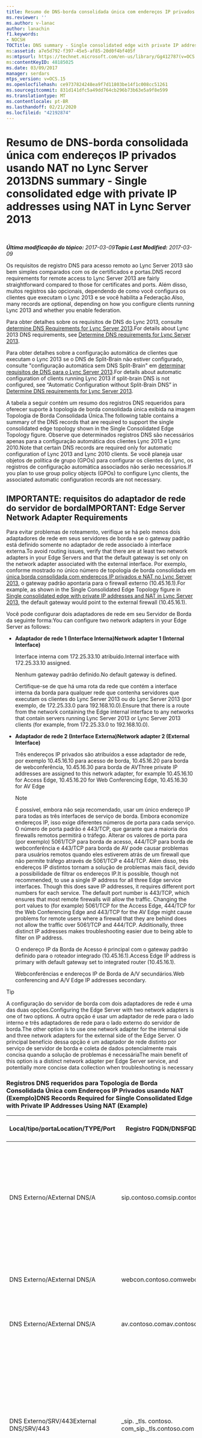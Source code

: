 ```yaml
---
title: Resumo de DNS-borda consolidada única com endereços IP privados usando NAT
ms.reviewer: ''
ms.author: v-lanac
author: lanachin
f1.keywords:
- NOCSH
TOCTitle: DNS summary - Single consolidated edge with private IP addresses using NAT
ms:assetid: a7e5d792-f397-45e5-af85-20d0f4bf405f
ms:mtpsurl: https://technet.microsoft.com/en-us/library/Gg412787(v=OCS.15)
ms:contentKeyID: 48185025
ms.date: 03/09/2017
manager: serdars
mtps_version: v=OCS.15
ms.openlocfilehash: ce9737824248ea9f7d11803be14f1c008cc51261
ms.sourcegitcommit: 831d141dfc5a49dd764cb296b73b63e5a9f8e599
ms.translationtype: MT
ms.contentlocale: pt-BR
ms.lasthandoff: 02/21/2020
ms.locfileid: "42192874"
---
```

<div data-xmlns="http://www.w3.org/1999/xhtml">

<div class="topic" data-xmlns="http://www.w3.org/1999/xhtml" data-msxsl="urn:schemas-microsoft-com:xslt" data-cs="https://msdn.microsoft.com/">

<div data-asp="https://msdn2.microsoft.com/asp">

# <a name="dns-summary---single-consolidated-edge-with-private-ip-addresses-using-nat-in-lync-server-2013"></a><span data-ttu-id="c3db7-102">Resumo de DNS-borda consolidada única com endereços IP privados usando NAT no Lync Server 2013</span><span class="sxs-lookup"><span data-stu-id="c3db7-102">DNS summary - Single consolidated edge with private IP addresses using NAT in Lync Server 2013</span></span>

</div>

<div id="mainSection">

<div id="mainBody">

<span> </span>

<span data-ttu-id="c3db7-103">_**Última modificação do tópico:** 2017-03-09_</span><span class="sxs-lookup"><span data-stu-id="c3db7-103">_**Topic Last Modified:** 2017-03-09_</span></span>

<span data-ttu-id="c3db7-104">Os requisitos de registro DNS para acesso remoto ao Lync Server 2013 são bem simples comparados com os de certificados e portas.</span><span class="sxs-lookup"><span data-stu-id="c3db7-104">DNS record requirements for remote access to Lync Server 2013 are fairly straightforward compared to those for certificates and ports.</span></span> <span data-ttu-id="c3db7-105">Além disso, muitos registros são opcionais, dependendo de como você configura os clientes que executam o Lync 2013 e se você habilita a Federação.</span><span class="sxs-lookup"><span data-stu-id="c3db7-105">Also, many records are optional, depending on how you configure clients running Lync 2013 and whether you enable federation.</span></span>

<span data-ttu-id="c3db7-106">Para obter detalhes sobre os requisitos de DNS do Lync 2013, consulte [determine DNS Requirements for Lync Server 2013](lync-server-2013-determine-dns-requirements.md).</span><span class="sxs-lookup"><span data-stu-id="c3db7-106">For details about Lync 2013 DNS requirements, see [Determine DNS requirements for Lync Server 2013](lync-server-2013-determine-dns-requirements.md).</span></span>

<span data-ttu-id="c3db7-107">Para obter detalhes sobre a configuração automática de clientes que executam o Lync 2013 se o DNS de Split-Brain não estiver configurado, consulte "configuração automática sem DNS Split-Brain" em [determinar requisitos de DNS para o Lync Server 2013](lync-server-2013-determine-dns-requirements.md).</span><span class="sxs-lookup"><span data-stu-id="c3db7-107">For details about automatic configuration of clients running Lync 2013 if split-brain DNS is not configured, see “Automatic Configuration without Split-Brain DNS” in [Determine DNS requirements for Lync Server 2013](lync-server-2013-determine-dns-requirements.md).</span></span>

<span data-ttu-id="c3db7-108">A tabela a seguir contém um resumo dos registros DNS requeridos para oferecer suporte à topologia de borda consolidada única exibida na imagem Topologia de Borda Consolidada Única.</span><span class="sxs-lookup"><span data-stu-id="c3db7-108">The following table contains a summary of the DNS records that are required to support the single consolidated edge topology shown in the Single Consolidated Edge Topology figure.</span></span> <span data-ttu-id="c3db7-109">Observe que determinados registros DNS são necessários apenas para a configuração automática dos clientes Lync 2013 e Lync 2010.</span><span class="sxs-lookup"><span data-stu-id="c3db7-109">Note that certain DNS records are required only for automatic configuration of Lync 2013 and Lync 2010 clients.</span></span> <span data-ttu-id="c3db7-110">Se você planeja usar objetos de política de grupo (GPOs) para configurar os clientes do Lync, os registros de configuração automática associados não serão necessários.</span><span class="sxs-lookup"><span data-stu-id="c3db7-110">If you plan to use group policy objects (GPOs) to configure Lync clients, the associated automatic configuration records are not necessary.</span></span>

<div>

## <a name="important-edge-server-network-adapter-requirements"></a><span data-ttu-id="c3db7-111">IMPORTANTE: requisitos do adaptador de rede do servidor de borda</span><span class="sxs-lookup"><span data-stu-id="c3db7-111">IMPORTANT: Edge Server Network Adapter Requirements</span></span>

<span data-ttu-id="c3db7-112">Para evitar problemas de roteamento, verifique se há pelo menos dois adaptadores de rede em seus servidores de borda e se o gateway padrão está definido somente no adaptador de rede associado à interface externa.</span><span class="sxs-lookup"><span data-stu-id="c3db7-112">To avoid routing issues, verify that there are at least two network adapters in your Edge Servers and that the default gateway is set only on the network adapter associated with the external interface.</span></span> <span data-ttu-id="c3db7-113">Por exemplo, conforme mostrado no único número de topologia de borda consolidada em [única borda consolidada com endereços IP privados e NAT no Lync Server 2013](lync-server-2013-single-consolidated-edge-with-private-ip-addresses-and-nat.md), o gateway padrão apontaria para o firewall externo (10.45.16.1).</span><span class="sxs-lookup"><span data-stu-id="c3db7-113">For example, as shown in the Single Consolidated Edge Topology figure in [Single consolidated edge with private IP addresses and NAT in Lync Server 2013](lync-server-2013-single-consolidated-edge-with-private-ip-addresses-and-nat.md), the default gateway would point to the external firewall (10.45.16.1).</span></span>

<span data-ttu-id="c3db7-114">Você pode configurar dois adaptadores de rede em seu Servidor de Borda da seguinte forma:</span><span class="sxs-lookup"><span data-stu-id="c3db7-114">You can configure two network adapters in your Edge Server as follows:</span></span>

  - <span data-ttu-id="c3db7-115">**Adaptador de rede 1 (Interface Interna)**</span><span class="sxs-lookup"><span data-stu-id="c3db7-115">**Network adapter 1 (Internal Interface)**</span></span>
    
    <span data-ttu-id="c3db7-116">Interface interna com 172.25.33.10 atribuído.</span><span class="sxs-lookup"><span data-stu-id="c3db7-116">Internal interface with 172.25.33.10 assigned.</span></span>
    
    <span data-ttu-id="c3db7-117">Nenhum gateway padrão definido.</span><span class="sxs-lookup"><span data-stu-id="c3db7-117">No default gateway is defined.</span></span>
    
    <span data-ttu-id="c3db7-118">Certifique-se de que há uma rota da rede que contém a interface interna da borda para qualquer rede que contenha servidores que executam os clientes do Lync Server 2013 ou do Lync Server 2013 (por exemplo, de 172.25.33.0 para 192.168.10.0).</span><span class="sxs-lookup"><span data-stu-id="c3db7-118">Ensure that there is a route from the network containing the Edge internal interface to any networks that contain servers running Lync Server 2013 or Lync Server 2013 clients (for example, from 172.25.33.0 to 192.168.10.0).</span></span>

  - <span data-ttu-id="c3db7-119">**Adaptador de rede 2 (Interface Externa)**</span><span class="sxs-lookup"><span data-stu-id="c3db7-119">**Network adapter 2 (External Interface)**</span></span>
    
    <span data-ttu-id="c3db7-120">Três endereços IP privados são atribuídos a esse adaptador de rede, por exemplo 10.45.16.10 para acesso de borda, 10.45.16.20 para borda de webconferência, 10.45.16.30 para borda de AV</span><span class="sxs-lookup"><span data-stu-id="c3db7-120">Three private IP addresses are assigned to this network adapter, for example 10.45.16.10 for Access Edge, 10.45.16.20 for Web Conferencing Edge, 10.45.16.30 for AV Edge</span></span>
    
    <div>
    

    > [!NOTE]
    > <span data-ttu-id="c3db7-p104">É possível, embora não seja recomendado, usar um único endereço IP para todas as três interfaces de serviço de borda. Embora economize endereços IP, isso exige diferentes números de porta para cada serviço. O número de porta padrão é 443/TCP, que garante que a maioria dos firewalls remotos permitirá o tráfego. Alterar os valores de porta para (por exemplo) 5061/TCP para borda de acesso, 444/TCP para borda de webconferência e 443/TCP para borda de AV pode causar problemas para usuários remotos quando eles estiverem atrás de um firewall que não permite tráfego através de 5061/TCP e 444/TCP. Além disso, três endereços IP distintos tornam a solução de problemas mais fácil, devido a possibilidade de filtrar os endereços IP.</span><span class="sxs-lookup"><span data-stu-id="c3db7-p104">It is possible, though not recommended, to use a single IP address for all three Edge service interfaces. Though this does save IP addresses, it requires different port numbers for each service. The default port number is 443/TCP, which ensures that most remote firewalls will allow the traffic. Changing the port values to (for example) 5061/TCP for the Access Edge, 444/TCP for the Web Conferencing Edge and 443/TCP for the AV Edge might cause problems for remote users where a firewall that they are behind does not allow the traffic over 5061/TCP and 444/TCP. Additionally, three distinct IP addresses makes troubleshooting easier due to being able to filter on IP address.</span></span>

    
    </div>
    
    <span data-ttu-id="c3db7-126">O endereço IP da Borda de Acesso é principal com o gateway padrão definido para o roteador integrado (10.45.16.1).</span><span class="sxs-lookup"><span data-stu-id="c3db7-126">Access Edge IP address is primary with default gateway set to integrated router (10.45.16.1).</span></span>
    
    <span data-ttu-id="c3db7-127">Webconferências e endereços IP de Borda de A/V secundários.</span><span class="sxs-lookup"><span data-stu-id="c3db7-127">Web conferencing and A/V Edge IP addresses secondary.</span></span>

<div>


> [!TIP]
> <span data-ttu-id="c3db7-128">A configuração do servidor de borda com dois adaptadores de rede é uma das duas opções.</span><span class="sxs-lookup"><span data-stu-id="c3db7-128">Configuring the Edge Server with two network adapters is one of two options.</span></span> <span data-ttu-id="c3db7-129">A outra opção é usar um adaptador de rede para o lado interno e três adaptadores de rede para o lado externo do servidor de borda.</span><span class="sxs-lookup"><span data-stu-id="c3db7-129">The other option is to use one network adapter for the internal side and three network adapters for the external side of the Edge Server.</span></span> <span data-ttu-id="c3db7-130">O principal benefício dessa opção é um adaptador de rede distinto por serviço de servidor de borda e coleta de dados potencialmente mais concisa quando a solução de problemas é necessária</span><span class="sxs-lookup"><span data-stu-id="c3db7-130">The main benefit of this option is a distinct network adapter per Edge Server service, and potentially more concise data collection when troubleshooting is necessary</span></span>



</div>

### <a name="dns-records-required-for-single-consolidated-edge-with-private-ip-addresses-using-nat-example"></a><span data-ttu-id="c3db7-131">Registros DNS requeridos para Topologia de Borda Consolidada Única com Endereços IP Privados usando NAT (Exemplo)</span><span class="sxs-lookup"><span data-stu-id="c3db7-131">DNS Records Required for Single Consolidated Edge with Private IP Addresses Using NAT (Example)</span></span>

<table>
<colgroup>
<col style="width: 25%" />
<col style="width: 25%" />
<col style="width: 25%" />
<col style="width: 25%" />
</colgroup>
<thead>
<tr class="header">
<th><span data-ttu-id="c3db7-132">Local/tipo/porta</span><span class="sxs-lookup"><span data-stu-id="c3db7-132">Location/TYPE/Port</span></span></th>
<th><span data-ttu-id="c3db7-133">Registro FQDN/DNS</span><span class="sxs-lookup"><span data-stu-id="c3db7-133">FQDN/DNS Record</span></span></th>
<th><span data-ttu-id="c3db7-134">Endereço IP/FQDN</span><span class="sxs-lookup"><span data-stu-id="c3db7-134">IP Address/FQDN</span></span></th>
<th><span data-ttu-id="c3db7-135">Mapeia para/Comentários</span><span class="sxs-lookup"><span data-stu-id="c3db7-135">Maps to/Comments</span></span></th>
</tr>
</thead>
<tbody>
<tr class="odd">
<td><p><span data-ttu-id="c3db7-136">DNS Externo/A</span><span class="sxs-lookup"><span data-stu-id="c3db7-136">External DNS/A</span></span></p></td>
<td><p><span data-ttu-id="c3db7-137">sip.contoso.com</span><span class="sxs-lookup"><span data-stu-id="c3db7-137">sip.contoso.com</span></span></p></td>
<td><p><span data-ttu-id="c3db7-138">131.107.155.10</span><span class="sxs-lookup"><span data-stu-id="c3db7-138">131.107.155.10</span></span></p></td>
<td><p><span data-ttu-id="c3db7-139">Interface externa da borda de acesso (Contoso)Repetir conforme o necessário para todos os domínios SIP com usuários habilitados do Lync</span><span class="sxs-lookup"><span data-stu-id="c3db7-139">Access Edge external interface (Contoso)Repeat as necessary for all SIP domains with Lync enabled users</span></span></p></td>
</tr>
<tr class="even">
<td><p><span data-ttu-id="c3db7-140">DNS Externo/A</span><span class="sxs-lookup"><span data-stu-id="c3db7-140">External DNS/A</span></span></p></td>
<td><p><span data-ttu-id="c3db7-141">webcon.contoso.com</span><span class="sxs-lookup"><span data-stu-id="c3db7-141">webcon.contoso.com</span></span></p></td>
<td><p><span data-ttu-id="c3db7-142">131.107.155.20</span><span class="sxs-lookup"><span data-stu-id="c3db7-142">131.107.155.20</span></span></p></td>
<td><p><span data-ttu-id="c3db7-143">Interface externa da borda de webconferências</span><span class="sxs-lookup"><span data-stu-id="c3db7-143">Web Conferencing Edge external interface</span></span></p></td>
</tr>
<tr class="odd">
<td><p><span data-ttu-id="c3db7-144">DNS Externo/A</span><span class="sxs-lookup"><span data-stu-id="c3db7-144">External DNS/A</span></span></p></td>
<td><p><span data-ttu-id="c3db7-145">av.contoso.com</span><span class="sxs-lookup"><span data-stu-id="c3db7-145">av.contoso.com</span></span></p></td>
<td><p><span data-ttu-id="c3db7-146">131.107.155.30</span><span class="sxs-lookup"><span data-stu-id="c3db7-146">131.107.155.30</span></span></p></td>
<td><p><span data-ttu-id="c3db7-147">Interface externa da Borda de A/V</span><span class="sxs-lookup"><span data-stu-id="c3db7-147">A/V Edge external interface</span></span></p></td>
</tr>
<tr class="even">
<td><p><span data-ttu-id="c3db7-148">DNS Externo/SRV/443</span><span class="sxs-lookup"><span data-stu-id="c3db7-148">External DNS/SRV/443</span></span></p></td>
<td><p><span data-ttu-id="c3db7-149">_sip. _tls. contoso. com</span><span class="sxs-lookup"><span data-stu-id="c3db7-149">_sip._tls.contoso.com</span></span></p></td>
<td><p><span data-ttu-id="c3db7-150">sip.contoso.com</span><span class="sxs-lookup"><span data-stu-id="c3db7-150">sip.contoso.com</span></span></p></td>
<td><p><span data-ttu-id="c3db7-151">Interface externa de borda de acesso.</span><span class="sxs-lookup"><span data-stu-id="c3db7-151">Access Edge external interface.</span></span> <span data-ttu-id="c3db7-152">Necessário para a configuração automática dos clientes do Lync 2013 e Lync 2010 para trabalhar externamente.</span><span class="sxs-lookup"><span data-stu-id="c3db7-152">Required for automatic configuration of Lync 2013 and Lync 2010 clients to work externally.</span></span> <span data-ttu-id="c3db7-153">Repita conforme for necessário para todos os domínios SIP com usuários Lync.</span><span class="sxs-lookup"><span data-stu-id="c3db7-153">Repeat as necessary for all SIP domains with Lync enabled users.</span></span></p></td>
</tr>
<tr class="odd">
<td><p><span data-ttu-id="c3db7-154">DNS/A externo</span><span class="sxs-lookup"><span data-stu-id="c3db7-154">External DNS/SRV/5061</span></span></p></td>
<td><p><span data-ttu-id="c3db7-155">_sipfederationtls. _tcp. contoso. com</span><span class="sxs-lookup"><span data-stu-id="c3db7-155">_sipfederationtls._tcp.contoso.com</span></span></p></td>
<td><p><span data-ttu-id="c3db7-156">sip.contoso.com</span><span class="sxs-lookup"><span data-stu-id="c3db7-156">sip.contoso.com</span></span></p></td>
<td><p><span data-ttu-id="c3db7-157">Interface externa de borda de acesso SIP. Requerido para descoberta de DNS automática de parceiros federados, conhecida como "Domínio SIP Permitido" (chamada de federação avançada em versões anteriores). Repita conforme necessário para todos os domínios SIP com usuários Lync</span><span class="sxs-lookup"><span data-stu-id="c3db7-157">SIP Access Edge external interface Required for automatic DNS discovery of federated partners known as “Allowed SIP Domain” (called enhanced federation in previous releases).Repeat as necessary for all SIP domains with Lync enabled users</span></span></p></td>
</tr>
<tr class="even">
<td><p><span data-ttu-id="c3db7-158">DNS/A interno</span><span class="sxs-lookup"><span data-stu-id="c3db7-158">Internal DNS/A</span></span></p></td>
<td><p><span data-ttu-id="c3db7-159">lsedge.contoso.net</span><span class="sxs-lookup"><span data-stu-id="c3db7-159">lsedge.contoso.net</span></span></p></td>
<td><p><span data-ttu-id="c3db7-160">172.25.33.10</span><span class="sxs-lookup"><span data-stu-id="c3db7-160">172.25.33.10</span></span></p></td>
<td><p><span data-ttu-id="c3db7-161">Interface interna da Borda Consolidada</span><span class="sxs-lookup"><span data-stu-id="c3db7-161">Consolidated Edge internal interface</span></span></p></td>
</tr>
</tbody>
</table>


<div>


> [!IMPORTANT]
> <span data-ttu-id="c3db7-162">Os registros listados na tabela anterior são exibidos com uma extensão <EM>.net</EM> ou<EM>.com</EM> para destacar em qual zona eles devem ser hospedados se você não estiver usando DNS split-brain.</span><span class="sxs-lookup"><span data-stu-id="c3db7-162">The records listed in the previous table are shown with either a <EM>.net</EM> extension or a <EM>.com</EM> extension to highlight which zone they need to reside in if you are not using split-brain DNS.</span></span> <span data-ttu-id="c3db7-163">Se você estiver usando DNS split-brain, todos os registros estariam na mesma zona <EM>.com</EM>, com apenas uma diferença sendo se eles estão na versão de zona DNS interna ou externa.</span><span class="sxs-lookup"><span data-stu-id="c3db7-163">If you are using split-brain DNS, all records would be in the same <EM>.com</EM> zone, with the only distinction being whether they are in the internal or external DNS zone version.</span></span> <span data-ttu-id="c3db7-164">Para obter detalhes, consulte "split-brain DNS" em <A href="lync-server-2013-determine-dns-requirements.md">determine DNS Requirements for Lync Server 2013</A>.</span><span class="sxs-lookup"><span data-stu-id="c3db7-164">For details, see “Split-Brain DNS” in <A href="lync-server-2013-determine-dns-requirements.md">Determine DNS requirements for Lync Server 2013</A>.</span></span>



</div>

</div>

<div>

## <a name="records-required-for-federation"></a><span data-ttu-id="c3db7-165">Registros exigidos para Federação</span><span class="sxs-lookup"><span data-stu-id="c3db7-165">Records Required for Federation</span></span>


<table>
<colgroup>
<col style="width: 25%" />
<col style="width: 25%" />
<col style="width: 25%" />
<col style="width: 25%" />
</colgroup>
<thead>
<tr class="header">
<th><span data-ttu-id="c3db7-166">Local/tipo/porta</span><span class="sxs-lookup"><span data-stu-id="c3db7-166">Location/TYPE/Port</span></span></th>
<th><span data-ttu-id="c3db7-167">FQDN</span><span class="sxs-lookup"><span data-stu-id="c3db7-167">FQDN</span></span></th>
<th><span data-ttu-id="c3db7-168">Endereço IP/registro de host FQDN</span><span class="sxs-lookup"><span data-stu-id="c3db7-168">IP address/FQDN host record</span></span></th>
<th><span data-ttu-id="c3db7-169">Mapeia para/Comentários</span><span class="sxs-lookup"><span data-stu-id="c3db7-169">Maps to/Comments</span></span></th>
</tr>
</thead>
<tbody>
<tr class="odd">
<td><p><span data-ttu-id="c3db7-170">DNS Externo/SRV/5061</span><span class="sxs-lookup"><span data-stu-id="c3db7-170">External DNS/SRV/5061</span></span></p></td>
<td><p><span data-ttu-id="c3db7-171">_sipfederationtls. _tcp. contoso. com</span><span class="sxs-lookup"><span data-stu-id="c3db7-171">_sipfederationtls._tcp.contoso.com</span></span></p></td>
<td><p><span data-ttu-id="c3db7-172">sip.contoso.com</span><span class="sxs-lookup"><span data-stu-id="c3db7-172">sip.contoso.com</span></span></p></td>
<td><p><span data-ttu-id="c3db7-173">Interface externa da Borda de Acesso SIP Exgido para requisitos da descoberta de DNS de sua federação a outros potenciais parceiros da federação e é conhecido como “domínios SIP permitidos” (chamado Federação avançada em lançamentos prévios).Repetir conforme necessário para todos os domínios SIP com usuários Lync</span><span class="sxs-lookup"><span data-stu-id="c3db7-173">SIP Access Edge external interface Required for automatic DNS discovery of your federation to other potential federation partners, and is known as “Allowed SIP Domains” (called enhanced federation in previous releases).Repeat as necessary for all SIP domains with Lync enabled users</span></span></p>



> [!IMPORTANT]
> <span data-ttu-id="c3db7-174">Este registro SRV é exigido para mobilidade e a notificação push para liberação de espaço</span><span class="sxs-lookup"><span data-stu-id="c3db7-174">This SRV record is required for mobility and the push notification clearing house</span></span>

</td>
</tr>
</tbody>
</table>


</div>

<div>

## <a name="dns-summary-for-extensible-messaging-and-presence-protocol"></a><span data-ttu-id="c3db7-175">Resumo DNS para Mensagens Extensíveis e Protocolo de Presença</span><span class="sxs-lookup"><span data-stu-id="c3db7-175">DNS Summary for Extensible Messaging and Presence Protocol</span></span>


<table>
<colgroup>
<col style="width: 25%" />
<col style="width: 25%" />
<col style="width: 25%" />
<col style="width: 25%" />
</colgroup>
<thead>
<tr class="header">
<th><span data-ttu-id="c3db7-176">Local/tipo/porta</span><span class="sxs-lookup"><span data-stu-id="c3db7-176">Location/TYPE/Port</span></span></th>
<th><span data-ttu-id="c3db7-177">FQDN</span><span class="sxs-lookup"><span data-stu-id="c3db7-177">FQDN</span></span></th>
<th><span data-ttu-id="c3db7-178">Endereço IP/registro de host FQDN</span><span class="sxs-lookup"><span data-stu-id="c3db7-178">IP address/FQDN host record</span></span></th>
<th><span data-ttu-id="c3db7-179">Mapeia para/comentários</span><span class="sxs-lookup"><span data-stu-id="c3db7-179">Maps to/Comments</span></span></th>
</tr>
</thead>
<tbody>
<tr class="odd">
<td><p><span data-ttu-id="c3db7-180">DNS Externo/SRV/5269</span><span class="sxs-lookup"><span data-stu-id="c3db7-180">External DNS/SRV/5269</span></span></p></td>
<td><p><span data-ttu-id="c3db7-181">_xmpp-Server. _tcp. contoso. com</span><span class="sxs-lookup"><span data-stu-id="c3db7-181">_xmpp-server._tcp.contoso.com</span></span></p></td>
<td><p><span data-ttu-id="c3db7-182">xmpp.contoso.com</span><span class="sxs-lookup"><span data-stu-id="c3db7-182">xmpp.contoso.com</span></span></p></td>
<td><p><span data-ttu-id="c3db7-183">XMPP interface externa do proxy no serviço de borda de acesso ou no pool de borda. Repita conforme necessário para todos os domínios SIP internos com usuários habilitados para Lync onde contato com contatos do XMPP é permitido por meio da configuração da política de acesso externo por meio de uma política global, política de site onde o usuário está localizado ou política de usuário aplicada ao Usuário habilitado para Lync.</span><span class="sxs-lookup"><span data-stu-id="c3db7-183">XMPP proxy external interface on the Access Edge service or Edge pool.Repeat as necessary for all internal SIP domains with Lync enabled users where contact with XMPP contacts is allowed through the configuration of the External Access Policy through a global policy, site policy where the user is located, or user policy applied to the Lync-enabled user.</span></span> <span data-ttu-id="c3db7-184">Um domínio XMPP permitido também deve ser configurado na política de Parceiros Federados XMPP.</span><span class="sxs-lookup"><span data-stu-id="c3db7-184">An allowed XMPP domain must also be configured in the XMPP Federated Partners policy.</span></span> <span data-ttu-id="c3db7-185">Veja os tópicos em <strong>Consulte também </strong> para mais detalhes</span><span class="sxs-lookup"><span data-stu-id="c3db7-185">See topics in <strong>See Also</strong> for additional details</span></span></p></td>
</tr>
<tr class="even">
<td><p><span data-ttu-id="c3db7-186">DNS/A externo</span><span class="sxs-lookup"><span data-stu-id="c3db7-186">External DNS/A</span></span></p></td>
<td><p><span data-ttu-id="c3db7-187">xmpp.contoso.com (por exemplo)</span><span class="sxs-lookup"><span data-stu-id="c3db7-187">xmpp.contoso.com (for example)</span></span></p></td>
<td><p><span data-ttu-id="c3db7-188">Endereço IP do serviço de borda de acesso no servidor de borda ou no pool de borda que hospeda o proxy do XMPP</span><span class="sxs-lookup"><span data-stu-id="c3db7-188">IP address of Access Edge service on your Edge Server or Edge pool hosting XMPP proxy</span></span></p></td>
<td><p><span data-ttu-id="c3db7-189">Aponta para o serviço de borda de acesso ou o pool de borda que hospeda o serviço de proxy XMPP.</span><span class="sxs-lookup"><span data-stu-id="c3db7-189">Points to the Access Edge service or Edge pool that hosts the XMPP proxy service.</span></span> <span data-ttu-id="c3db7-190">Tipicamente, o registro SRV que você criar apontará para este host (A ou AAAA) record</span><span class="sxs-lookup"><span data-stu-id="c3db7-190">Typically, the SRV record that you create will point to this host (A or AAAA) record</span></span></p></td>
</tr>
</tbody>
</table>


</div>

</div>

<span> </span>

</div>

</div>

</div>

